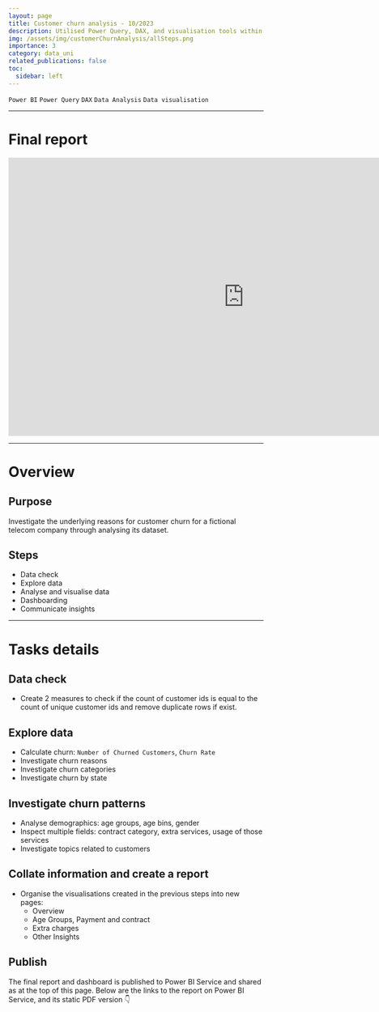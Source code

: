 ```yaml
---
layout: page
title: Customer churn analysis - 10/2023
description: Utilised Power Query, DAX, and visualisation tools within Power BI to analyse a fictional telecom company's dataset, examining customer churn patterns and facilitating data-driven insights for retention strategies.
img: /assets/img/customerChurnAnalysis/allSteps.png
importance: 3
category: data_uni
related_publications: false
toc:
  sidebar: left
---
```


`Power BI`
`Power Query`
`DAX`
`Data Analysis`
`Data visualisation`

---

# Final report

<iframe title="Customer churn analysis" width="930" height="550" src="https://app.powerbi.com/view?r=eyJrIjoiODQ4YmMzMDEtM2JmNi00NThiLWE4NDEtZjFlNDc0YWYyNjM2IiwidCI6ImNhYmFmZjVlLWExMTMtNDJhMS1iMjliLTIwMDk2N2M0NTZmYSIsImMiOjEwfQ%3D%3D&pageName=ReportSection83d234cc1bdbe978d3df" frameborder="0" allowFullScreen="true"></iframe>

---

# Overview

## Purpose

Investigate the underlying reasons for customer churn for a fictional telecom company through analysing its dataset.

## Steps

- Data check
- Explore data
- Analyse and visualise data
- Dashboarding
- Communicate insights

---

# Tasks details

## Data check

- Create 2 measures to check if the count of customer ids is equal to the count of unique customer ids and remove duplicate rows if exist.

## Explore data

- Calculate churn: `Number of Churned Customers`, `Churn Rate`
- Investigate churn reasons
- Investigate churn categories
- Investigate churn by state

## Investigate churn patterns

- Analyse demographics: age groups, age bins, gender
- Inspect multiple fields: contract category, extra services, usage of those services
- Investigate topics related to customers

## Collate information and create a report

- Organise the visualisations created in the previous steps into new pages:
  - Overview
  - Age Groups, Payment and contract
  - Extra charges
  - Other Insights

## Publish

The final report and dashboard is published to Power BI Service and shared as at the top of this page. Below are the links to the report on Power BI Service, and its static PDF version 👇
